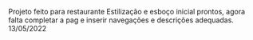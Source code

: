 Projeto feito para restaurante
Estilização e esboço inicial prontos, agora falta completar a pag e inserir 
navegações e descrições adequadas. 13/05/2022